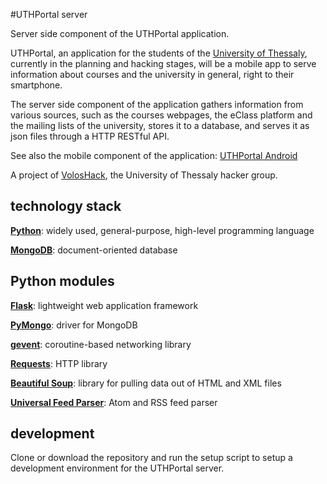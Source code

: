 #UTHPortal server

Server side component of the UTHPortal application.

UTHPortal, an application for the students of the [University of Thessaly](http://www.uth.gr/), currently in the planning and hacking stages, will be a mobile app to serve information about courses and the university in general, right to their smartphone.

The server side component of the application gathers information from various sources, such as the courses webpages, the eClass platform and the mailing lists of the university, stores it to a database, and serves it as json files through a HTTP RESTful API.

See also the mobile component of the application: [UTHPortal Android](https://github.com/VolosHack/UTHPortal-Android)

A project of [VolosHack](http://voloshack.tk/), the University of Thessaly hacker group.

technology stack
---
**[Python](https://www.python.org/)**: widely used, general-purpose, high-level programming language

**[MongoDB](https://www.mongodb.org/)**: document-oriented database

Python modules
---
**[Flask](http://flask.pocoo.org/)**: lightweight web application framework

**[PyMongo](http://api.mongodb.org/python/current/)**: driver for MongoDB

**[gevent](http://www.gevent.org/)**: coroutine-based networking library

**[Requests](http://docs.python-requests.org/)**: HTTP library

**[Beautiful Soup](http://www.crummy.com/software/BeautifulSoup/)**: library for pulling data out of HTML and XML files

**[Universal Feed Parser](https://pythonhosted.org/feedparser/)**: Atom and RSS feed parser

development
---
Clone or download the repository and run the setup script to setup a development environment for the UTHPortal server.
